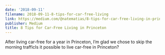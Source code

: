 ```yaml
---
date: '2018-09-11'
filename: 2018-09-11-8-tips-for-car-free-living
link: https://medium.com/@natematias/8-tips-for-car-free-living-in-princeton-2296db4e4238?source=rss-61f90df70e11------2
publisher: Medium
title: 8 Tips for Car-Free Living in Princeton
---
```


After living car-free for a year in Princeton, I’m glad we chose to skip the morning trafficIs it possible to live car-free in Princeton?